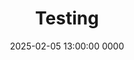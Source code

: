 ---
layout: post
title: "Testing"
date: 2025-02-05 13:00:00 0000
categories: test cake
tags: homelab networking adblock adguard

---